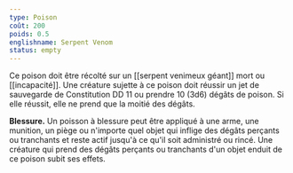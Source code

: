 ```yaml
---
type: Poison
coût: 200
poids: 0.5
englishname: Serpent Venom
status: empty
---
```

Ce poison doit être récolté sur un [[serpent venimeux géant]] mort ou [[incapacité]]. Une créature sujette à ce poison doit réussir un jet de sauvegarde de Constitution DD 11 ou prendre 10 (3d6) dégâts de poison. Si elle réussit, elle ne prend que la moitié des dégâts.

**Blessure.** Un poisson à blessure peut être appliqué à une arme, une munition, un piège ou n'importe quel objet qui inflige des dégâts perçants ou tranchants et reste actif jusqu'à ce qu'il soit administré ou rincé. Une créature qui prend des dégâts perçants ou tranchants d'un objet enduit de ce poison subit ses effets.